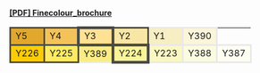 **[[PDF] Finecolour_brochure](https://www.finecolourmarker.com/wp-content/uploads/2018/02/finecolor_brochure.pdf)**

<head>
  <style>
    #fine-colour-table td {
      border: 3px solid #4b4c48;
    }
    #fine-colour-table tr {
        border: 0px
    }
    #fine-colour-table .no-bought {
      border-color: #e9e9e8;
    }
    #fine-colour-table .sending {
      border-width: 5px;
    }
  </style>
</head>
<table id="fine-colour-table">
  <tr>
    <td title="hsl(41, 75%, 53%)"  style="background-color: hsl(41, 75%, 53%)">Y5</td>
    <td title="hsl(41, 86%, 65%)"  style="background-color: hsl(41, 86%, 65%)">Y4</td>
    <td title="hsl(43, 100%, 79%)" class="sending" style="background-color: hsl(43, 100%, 79%)">Y3</td>
    <td title="hsl(47, 86%, 81%)"  style="background-color: hsl(47, 86%, 81%)">Y2</td>
    <td title="hsl(48, 79%, 87%)"  class="no-bought" style="background-color: hsl(48, 79%, 87%)">Y1</td>
    <td title="hsl(48, 81%, 92%)"  class="no-bought" style="background-color: hsl(48, 81%, 92%)">Y390</td>
  </tr>
  <tr>
    <td title="hsl(48, 99%, 51%)"  style="background-color: hsl(48, 99%, 51%)">Y226</td>
    <td title="hsl(52, 100%, 69%)" style="background-color: hsl(52, 100%, 69%)">Y225</td>
    <td title="hsl(53, 92%, 75%)"  class="no-bought" style="background-color: hsl(53, 92%, 75%)">Y389</td>
    <td title="hsl(56, 91%, 79%)"  class="sending" style="background-color: hsl(56, 91%, 79%)">Y224</td>
    <td title="hsl(58, 85%, 87%)"  class="no-bought" style="background-color: hsl(58, 85%, 87%)">Y223</td>
    <td title="hsl(60, 77%, 93%)"  class="no-bought" style="background-color: hsl(60, 77%, 93%)">Y388</td>
    <td title="hsl(60, 73%, 97%)"  class="no-bought" style="background-color: hsl(60, 73%, 97%)">Y387</td>
  </tr>
</table>
